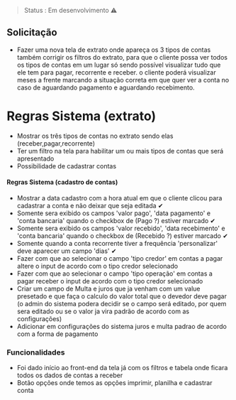 > Status : Em desenvolvimento ⚠

## Solicitação

+ Fazer uma nova tela de extrato onde apareça os 3 tipos de contas também corrigir os filtros do extrato, para que o cliente possa ver todos os tipos de contas em um lugar só sendo possível visualizar tudo que ele tem para pagar, recorrente e receber. o cliente poderá visualizar meses a frente marcando a situação correta em que quer ver a conta no caso de aguardando pagamento e aguardando recebimento.

# Regras Sistema (extrato)

+ Mostrar os três tipos de contas no extrato sendo elas (receber,pagar,recorrente)
+ Ter um filtro na tela para habilitar um ou mais tipos de contas que será apresentado
+ Possibilidade de cadastrar contas

#### Regras Sistema (cadastro de contas)

+ Mostrar a data cadastro com a hora atual em que o cliente clicou para cadastrar a conta e não deixar que seja editada ✔
+ Somente sera exibido os campos 'valor pago', 'data pagamento' e 'conta bancaria' quando o checkbox de (Pago ?) estiver marcado ✔
+ Somente sera exibido os campos 'valor recebido', 'data recebimento' e 'conta bancaria' quando o checkbox de (Recebido ?) estiver marcado ✔
+ Somente quando a conta recorrente tiver a frequência 'personalizar' deve aparecer um campo 'dias' ✔
+ Fazer com que ao selecionar o campo 'tipo credor' em contas a pagar altere o input de acordo com o tipo credor selecionado
+ Fazer com que ao selecionar o campo 'tipo operação' em contas a pagar receber o input de acordo com o tipo credor selecionado
+ Criar um campo de Multa e juros que ja venham com um value presetado e que faça o calculo do valor total que o devedor deve pagar (o admin do sistema podera decidir se o campo será editado, por quem sera editado ou se  o valor ja vira padrão de acordo com as configurações) 
+ Adicionar em configurações do sistema juros e multa padrao de acordo com a forma de pagamento


### Funcionalidades

+ Foi dado início  ao front-end da tela já com os filtros e tabela onde ficara todos os dados de contas a receber 
+ Botão opções onde temos as opções imprimir, planilha e cadastrar conta 

